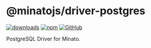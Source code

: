 # @minatojs/driver-postgres

[![downloads](https://img.shields.io/npm/dm/@minatojs/driver-postgres?style=flat-square)](https://www.npmjs.com/package/@minatojs/driver-postgres)
[![npm](https://img.shields.io/npm/v/@minatojs/driver-postgres?style=flat-square)](https://www.npmjs.com/package/@minatojs/driver-postgres)
[![GitHub](https://img.shields.io/github/license/cordiverse/minato?style=flat-square)](https://github.com/cordiverse/minato/blob/master/LICENSE)

PostgreSQL Driver for Minato.
